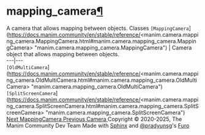 # mapping_camera[¶](https://docs.manim.community/en/stable/reference/<#module-manim.camera.mapping_camera> "Link to this heading")
A camera that allows mapping between objects.
Classes
`[MappingCamera`](https://docs.manim.community/en/stable/reference/<manim.camera.mapping_camera.MappingCamera.html#manim.camera.mapping_camera.MappingCamera> "manim.camera.mapping_camera.MappingCamera") | Camera object that allows mapping between objects.  
---|---  
`[OldMultiCamera`](https://docs.manim.community/en/stable/reference/<manim.camera.mapping_camera.OldMultiCamera.html#manim.camera.mapping_camera.OldMultiCamera> "manim.camera.mapping_camera.OldMultiCamera")  
`[SplitScreenCamera`](https://docs.manim.community/en/stable/reference/<manim.camera.mapping_camera.SplitScreenCamera.html#manim.camera.mapping_camera.SplitScreenCamera> "manim.camera.mapping_camera.SplitScreenCamera")  
[ Next MappingCamera ](https://docs.manim.community/en/stable/reference/<manim.camera.mapping_camera.MappingCamera.html>) [ Previous Camera ](https://docs.manim.community/en/stable/reference/<manim.camera.camera.Camera.html>)
Copyright © 2020-2025, The Manim Community Dev Team 
Made with [Sphinx](https://docs.manim.community/en/stable/reference/<https:/www.sphinx-doc.org/>) and [@pradyunsg](https://docs.manim.community/en/stable/reference/<https:/pradyunsg.me>)'s [Furo](https://docs.manim.community/en/stable/reference/<https:/github.com/pradyunsg/furo>)
